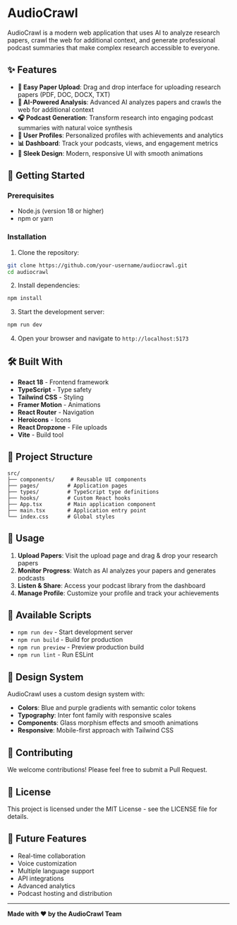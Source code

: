 # AudioCrawl

AudioCrawl is a modern web application that uses AI to analyze research papers, crawl the web for additional context, and generate professional podcast summaries that make complex research accessible to everyone.

## ✨ Features

- **📄 Easy Paper Upload**: Drag and drop interface for uploading research papers (PDF, DOC, DOCX, TXT)
- **🤖 AI-Powered Analysis**: Advanced AI analyzes papers and crawls the web for additional context
- **🎧 Podcast Generation**: Transform research into engaging podcast summaries with natural voice synthesis
- **👤 User Profiles**: Personalized profiles with achievements and analytics
- **📊 Dashboard**: Track your podcasts, views, and engagement metrics
- **🎨 Sleek Design**: Modern, responsive UI with smooth animations

## 🚀 Getting Started

### Prerequisites

- Node.js (version 18 or higher)
- npm or yarn

### Installation

1. Clone the repository:
```bash
git clone https://github.com/your-username/audiocrawl.git
cd audiocrawl
```

2. Install dependencies:
```bash
npm install
```

3. Start the development server:
```bash
npm run dev
```

4. Open your browser and navigate to `http://localhost:5173`

## 🛠️ Built With

- **React 18** - Frontend framework
- **TypeScript** - Type safety
- **Tailwind CSS** - Styling
- **Framer Motion** - Animations
- **React Router** - Navigation
- **Heroicons** - Icons
- **React Dropzone** - File uploads
- **Vite** - Build tool

## 📁 Project Structure

```
src/
├── components/     # Reusable UI components
├── pages/         # Application pages
├── types/         # TypeScript type definitions
├── hooks/         # Custom React hooks
├── App.tsx        # Main application component
├── main.tsx       # Application entry point
└── index.css      # Global styles
```

## 🎯 Usage

1. **Upload Papers**: Visit the upload page and drag & drop your research papers
2. **Monitor Progress**: Watch as AI analyzes your papers and generates podcasts
3. **Listen & Share**: Access your podcast library from the dashboard
4. **Manage Profile**: Customize your profile and track your achievements

## 🔧 Available Scripts

- `npm run dev` - Start development server
- `npm run build` - Build for production
- `npm run preview` - Preview production build
- `npm run lint` - Run ESLint

## 🎨 Design System

AudioCrawl uses a custom design system with:
- **Colors**: Blue and purple gradients with semantic color tokens
- **Typography**: Inter font family with responsive scales
- **Components**: Glass morphism effects and smooth animations
- **Responsive**: Mobile-first approach with Tailwind CSS

## 🤝 Contributing

We welcome contributions! Please feel free to submit a Pull Request.

## 📄 License

This project is licensed under the MIT License - see the LICENSE file for details.

## 🔮 Future Features

- Real-time collaboration
- Voice customization
- Multiple language support
- API integrations
- Advanced analytics
- Podcast hosting and distribution

---

**Made with ❤️ by the AudioCrawl Team**

